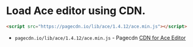 # Load Ace editor using CDN.

```html
<script src="https://pagecdn.io/lib/ace/1.4.12/ace.min.js"></script>
```

- `pagecdn.io/lib/ace/1.4.12/ace.min.js` - Pagecdn [CDN for Ace Editor](https://pagecdn.com/lib/ace)


